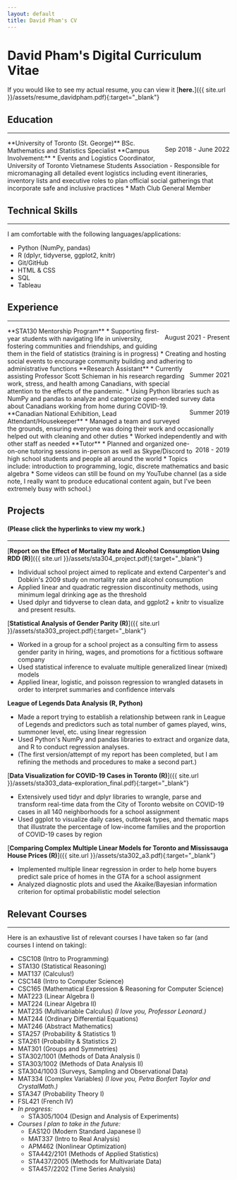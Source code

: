 ```yaml
---
layout: default
title: David Pham's CV
---
```

# David Pham's Digital Curriculum Vitae
If you would like to see my actual resume, you can view it [**here.**]({{ site.url }}/assets/resume_davidpham.pdf){:target="_blank"}

## Education  
----
<p style="float: right;">Sep 2018 - June 2022</p>
**University of Toronto (St. George)**  
BSc. Mathematics and Statistics Specialist  
**Campus Involvement:**
* Events and Logistics Coordinator, University of Toronto Vietnamese Students Association
	- Responsible for micromanaging all detailed event logistics including event itineraries, inventory lists and executive roles to plan official social gatherings that incorporate safe and inclusive practices
* Math Club General Member  

## Technical Skills
----
I am comfortable with the following languages/applications:
* Python (NumPy, pandas)
* R (dplyr, tidyverse, ggplot2, knitr)
* Git/GitHub
* HTML & CSS
* SQL
* Tableau  

## Experience
----

<p style = "float:right;">August 2021 - Present</p>
**STA130 Mentorship Program**
* Supporting first-year students with navigating life in university, fostering communities and friendships, and guiding them in the field of statistics (training is in progress)
* Creating and hosting social events to encourage community building and adhering to administrative functions

<p style = "float:right;">Summer 2021</p>
**Research Assistant**
* Currently assisting Professor Scott Schieman in his research regarding work, stress, and health among Canadians, with special attention to the effects of the pandemic.
* Using Python libraries such as NumPy and pandas to analyze and categorize open-ended survey data about Canadians working from home during COVID-19.

<p style = "float: right;">Summer 2019</p>
**Canadian National Exhibition, Lead Attendant/Housekeeper** 
* Managed a team and surveyed the grounds, ensuring everyone was doing their work and occasionally helped out with cleaning and other duties
* Worked independently and with other staff as needed

<p style = "float: right;">2018 - 2019</p>
**Tutor**
* Planned and organized one-on-one tutoring sessions in-person as well as Skype/Discord to high school students and people all around the world
* Topics include: introduction to programming, logic, discrete mathematics and basic algebra
* Some videos can still be found on my YouTube channel (as a side note, I really want to produce educational content again, but I've been extremely busy with school.)

## Projects 
#### (Please click the hyperlinks to view my work.)
----

[**Report on the Effect of Mortality Rate and Alcohol Consumption Using RDD (R)**]({{ site.url }}/assets/sta304_project.pdf){:target="_blank"}
* Individual school project aimed to replicate and extend Carpenter's and Dobkin's 2009 study on mortality rate and alcohol consumption
* Applied linear and quadratic regression discontinuity methods, using minimum legal drinking age as the threshold
* Used dplyr and tidyverse to clean data, and ggplot2 + knitr to visualize and present results.

[**Statistical Analysis of Gender Parity (R)**]({{ site.url }}/assets/sta303_project.pdf){:target="_blank"}
* Worked in a group for a school project as a consulting firm to assess gender parity in hiring, wages, and promotions for a fictitious software company
* Used statistical inference to evaluate multiple generalized linear (mixed) models
* Applied linear, logistic, and poisson regression to wrangled datasets in order to interpret summaries and confidence intervals

**League of Legends Data Analysis (R, Python)**
* Made a report trying to establish a relationship between rank in League of Legends and predictors such as total number of games played, wins, summoner level, etc. using linear regression
* Used Python's NumPy and pandas libraries to extract and organize data, and R to conduct regression analyses.
* (The first version/attempt of my report has been completed, but I am refining the methods and procedures to make a second part.)

[**Data Visualization for COVID-19 Cases in Toronto (R)**]({{ site.url }}/assets/sta303_data-exploration_final.pdf){:target="_blank"}
* Extensively used tidyr and dplyr libraries to wrangle, parse and transform real-time data from the City of Toronto website on COVID-19 cases in all 140 neighborhoods for a school assignment
* Used ggplot to visualize daily cases, outbreak types, and thematic maps that illustrate the percentage of low-income families and the proportion of COVID-19 cases by region

[**Comparing Complex Multiple Linear Models for Toronto and Mississauga House Prices (R)**]({{ site.url }}/assets/sta302_a3.pdf){:target="_blank"}
* Implemented multiple linear regression in order to help home buyers predict sale price of homes in the GTA for a school assignment
* Analyzed diagnostic plots and used the Akaike/Bayesian information criterion for optimal probabilistic model selection

## Relevant Courses
----
Here is an exhaustive list of relevant courses I have taken so far (and courses I intend on taking):
* CSC108 (Intro to Programming)
* STA130 (Statistical Reasoning)
* MAT137 (Calculus!)
* CSC148 (Intro to Computer Science)
* CSC165 (Mathematical Expression & Reasoning for Computer Science)
* MAT223 (Linear Algebra I)
* MAT224 (Linear Algebra II)
* MAT235 (Multivariable Calculus) _(I love you, Professor Leonard.)_
* MAT244 (Ordinary Differential Equations)
* MAT246 (Abstract Mathematics)
* STA257 (Probability & Statistics 1)
* STA261 (Probability & Statistics 2)
* MAT301 (Groups and Symmetries)
* STA302/1001 (Methods of Data Analysis I)
* STA303/1002 (Methods of Data Analysis II)
* STA304/1003 (Surveys, Sampling and Observational Data)
* MAT334 (Complex Variables) _(I love you, Petra Bonfert Taylor and CrystalMath.)_
* STA347 (Probability Theory I)
* FSL421 (French IV)
* _In progress:_
  - STA305/1004 (Design and Analysis of Experiments)
* _Courses I plan to take in the future:_
  - EAS120 (Modern Standard Japanese I)
  - MAT337 (Intro to Real Analysis)
  - APM462 (Nonlinear Optimization)
  - STA442/2101 (Methods of Applied Statistics)
  - STA437/2005 (Methods for Multivariate Data)
  - STA457/2202 (Time Series Analysis)
